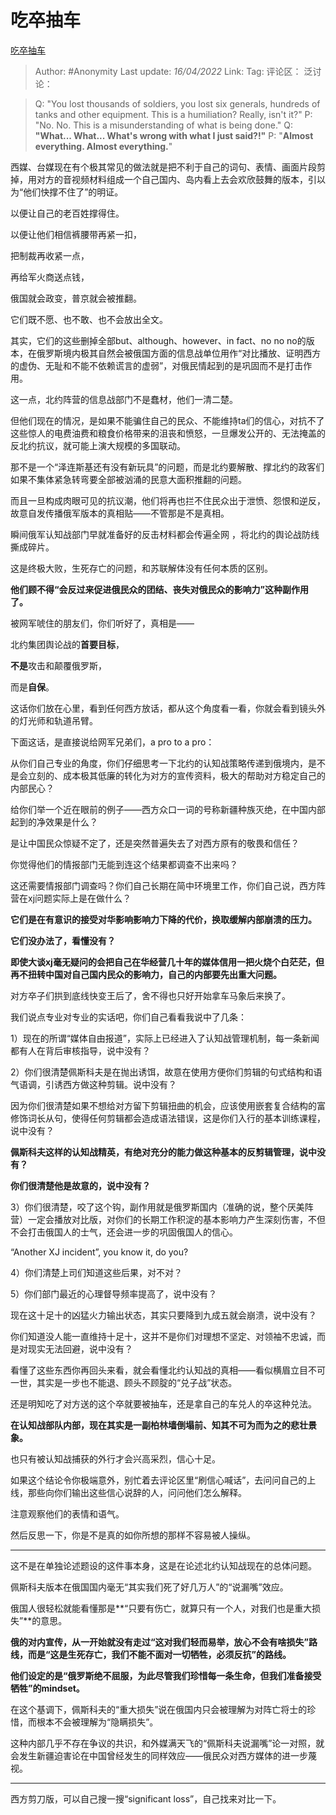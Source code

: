 # 吃卒抽车
[吃卒抽车](https://zhuanlan.zhihu.com/p/495479332)

> Author: #Anonymity
> Last update: *16/04/2022*
> Link:
> Tag:
> 评论区：
> 泛讨论：

> Q: "You lost thousands of soldiers, you lost six generals, hundreds of tanks and other equipment. This is a humiliation? Really, isn't it?"
> P: "No. No. This is a misunderstanding of what is being done."
> Q: **"What... What... What's wrong with what I just said?!"**
> P: "**Almost everything. Almost everything.**"

西媒、台媒现在有个极其常见的做法就是把不利于自己的词句、表情、画面片段剪掉，用对方的音视频材料组成一个自己国内、岛内看上去会欢欣鼓舞的版本，引以为“他们快撑不住了”的明证。

以便让自己的老百姓撑得住。

以便让他们相信裤腰带再紧一扣，

把制裁再收紧一点，

再给军火商送点钱，

俄国就会政变，普京就会被推翻。

它们既不愿、也不敢、也不会放出全文。

其实，它们的这些删掉全部but、although、however、in fact、no no no的版本，在俄罗斯境内极其自然会被俄国方面的信息战单位用作“对比播放、证明西方的虚伪、无耻和不能不依赖谎言的虚弱”，对俄民情起到的是巩固而不是打击作用。

这一点，北约阵营的信息战部门不是蠢材，他们一清二楚。

但他们现在的情况，是如果不能骗住自己的民众、不能维持ta们的信心，对抗不了这些惊人的电费油费和粮食价格带来的沮丧和愤怒，一旦爆发公开的、无法掩盖的反北约抗议，就可能上演大规模的多国联动。

那不是一个“泽连斯基还有没有新玩具”的问题，而是北约要解散、撑北约的政客们如果不集体紧急转弯要全部被汹涌的民意大面积推翻的问题。

而且一旦构成肉眼可见的抗议潮，他们将再也拦不住民众出于泄愤、怨恨和逆反，故意自发传播俄军版本的真相贴——不管那是不是真相。

瞬间俄军认知战部门早就准备好的反击材料都会传遍全网 ，将北约的舆论战防线撕成碎片。

这是终极大败，生死存亡的问题，和苏联解体没有任何本质的区别。

**他们顾不得“会反过来促进俄民众的团结、丧失对俄民众的影响力”这种副作用了。**

被网军唬住的朋友们，你们听好了，真相是——

北约集团舆论战的**首要目标**，

**不是**攻击和颠覆俄罗斯，

而是**自保**。

这话你们放在心里，看到任何西方放话，都从这个角度看一看，你就会看到镜头外的灯光师和轨道吊臂。

下面这话，是直接说给网军兄弟们，a pro to a pro：

从你们自己专业的角度，你们仔细思考一下北约的认知战策略传递到俄境内，是不是会立刻的、成本极其低廉的转化为对方的宣传资料，极大的帮助对方稳定自己的内部民心？

给你们举一个近在眼前的例子——西方众口一词的号称新疆种族灭绝，在中国内部起到的净效果是什么？

是让中国民众惊疑不定了，还是突然普遍失去了对西方原有的敬畏和信任？

你觉得他们的情报部门无能到连这个结果都调查不出来吗？

这还需要情报部门调查吗？你们自己长期在简中环境里工作，你们自己说，西方阵营在xj问题实际上是在做什么？

**它们是在有意识的接受对华影响影响力下降的代价，换取缓解内部崩溃的压力。**

**它们没办法了，看懂没有？**

**即使大谈xj毫无疑问的会把自己在华经营几十年的媒体信用一把火烧个白茫茫，但再不扭转中国对自己国内民众的影响力，自己的内部要先出重大问题。**

对方卒子们拱到底线快变王后了，舍不得也只好开始拿车马象后来换了。

我们说点专业对专业的实话吧，你们自己看看我说中了几条：

1）现在的所谓“媒体自由报道”，实际上已经进入了认知战管理机制，每一条新闻都有人在背后审核指导，说中没有？

2）你们很清楚佩斯科夫是在抛出诱饵，故意在使用方便你们剪辑的句式结构和语气语调，引诱西方做这种剪辑。说中没有？

因为你们很清楚如果不想给对方留下剪辑扭曲的机会，应该使用嵌套复合结构的富修饰词长从句，使得任何剪辑都会造成语法错误，这是你们入行的基本训练课程，说中没有？

**佩斯科夫这样的认知战精英，有绝对充分的能力做这种基本的反剪辑管理，说中没有？**

**你们很清楚他是故意的，说中没有？**

3）你们很清楚，咬了这个钩，副作用就是俄罗斯国内（准确的说，整个厌美阵营）一定会播放对比版，对你们的长期工作积淀的基本影响力产生深刻伤害，不但不会打击俄国人的士气，还会进一步的巩固俄国人的信心。

“Another XJ incident”, you know it, do you?

4）你们清楚上司们知道这些后果，对不对？

5）你们部门最近的心理督导频率提高了，说中没有？

现在这十足十的凶猛火力输出状态，其实只要降到九成五就会崩溃，说中没有？

你们知道没人能一直维持十足十，这并不是你们对理想不坚定、对领袖不忠诚，而是对现实无法回避，说中没有？

看懂了这些东西你再回头来看，就会看懂北约认知战的真相——看似横眉立目不可一世，其实是一步也不能退、顾头不顾腚的“兑子战”状态。

还是明知吃了对方送的这个卒就要被抽车，还是拿自己的车兑人的卒这种兑法。

**在认知战部队内部，现在其实是一副柏林墙倒塌前、知其不可为而为之的悲壮景象。**

也只有被认知战捕获的外行才会兴高采烈，信心十足。

如果这个结论令你极端意外，别忙着去评论区里“刷信心喊话”，去问问自己的上线，那些向你们输出这些信心说辞的人，问问他们怎么解释。

注意观察他们的表情和语气。

然后反思一下，你是不是真的如你所想的那样不容易被人操纵。

---

这不是在单独论述题设的这件事本身，这是在论述北约认知战现在的总体问题。

佩斯科夫版本在俄国国内毫无“其实我们死了好几万人”的“说漏嘴”效应。

俄国人很轻松就能看懂那是**“只要有伤亡，就算只有一个人，对我们也是重大损失”**的意思。

**俄的对内宣传，从一开始就没有走过“这对我们轻而易举，放心不会有啥损失”路线，而是“这是生死存亡，我们不能不面对一切牺牲，必须反抗”的路线。**

**他们设定的是“俄罗斯绝不屈服，为此尽管我们珍惜每一条生命，但我们准备接受牺牲”的mindset。**

在这个基调下，佩斯科夫的“重大损失”说在俄国内只会被理解为对阵亡将士的珍惜，而根本不会被理解为“隐瞒损失”。

这种内部几乎不存在争议的共识，和外媒满天飞的“佩斯科夫说漏嘴”论一对照，就会发生新疆迫害论在中国曾经发生的同样效应——俄民众对西方媒体的进一步蔑视。

---

西方剪刀版，可以自己搜一搜“significant loss”，自己找来对比一下。
